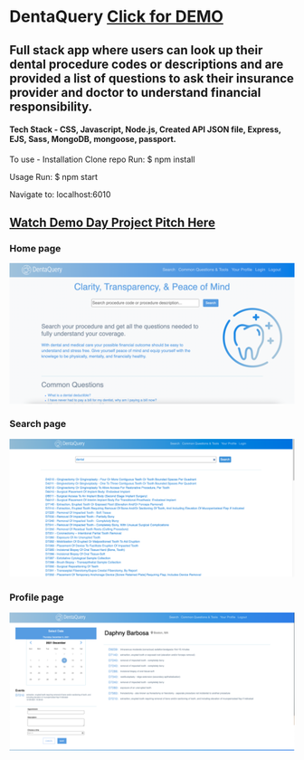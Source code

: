 # DentaQuery <a href="https://denta-query.herokuapp.com/">Click for DEMO</a>
## Full stack app where users can look up their dental procedure codes or descriptions and are provided a list of questions to ask their insurance provider and doctor to understand financial responsibility.
#### Tech Stack - CSS, Javascript, Node.js, Created API JSON file, Express, EJS, Sass, MongoDB, mongoose, passport.
To use - 
Installation
Clone repo Run: $ npm install

Usage
Run: $ npm start

Navigate to: localhost:6010

## <a href ="https://resilientcoders.wistia.com/medias/6xsimux7cs">Watch Demo Day Project Pitch Here</a>

### Home page
<img src="https://github.com/daphnyemily/DentaQuery/blob/main/DentaQuery.png">

### Search page
<img src="https://github.com/daphnyemily/DentaQuery/blob/main/searchPage.png">

### Profile page
<img src="https://github.com/daphnyemily/DentaQuery/blob/main/profilePage.png">


